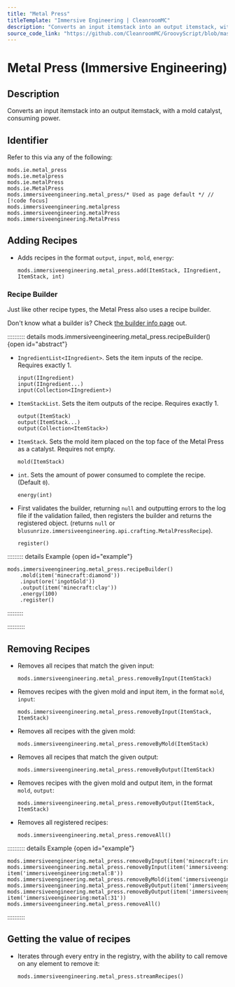 ```yaml
---
title: "Metal Press"
titleTemplate: "Immersive Engineering | CleanroomMC"
description: "Converts an input itemstack into an output itemstack, with a mold catalyst, consuming power."
source_code_link: "https://github.com/CleanroomMC/GroovyScript/blob/master/src/main/java/com/cleanroommc/groovyscript/compat/mods/immersiveengineering/MetalPress.java"
---
```


# Metal Press (Immersive Engineering)

## Description

Converts an input itemstack into an output itemstack, with a mold catalyst, consuming power.

## Identifier

Refer to this via any of the following:

```groovy:no-line-numbers {5}
mods.ie.metal_press
mods.ie.metalpress
mods.ie.metalPress
mods.ie.MetalPress
mods.immersiveengineering.metal_press/* Used as page default */ // [!code focus]
mods.immersiveengineering.metalpress
mods.immersiveengineering.metalPress
mods.immersiveengineering.MetalPress
```


## Adding Recipes

- Adds recipes in the format `output`, `input`, `mold`, `energy`:

    ```groovy:no-line-numbers
    mods.immersiveengineering.metal_press.add(ItemStack, IIngredient, ItemStack, int)
    ```


### Recipe Builder

Just like other recipe types, the Metal Press also uses a recipe builder.

Don't know what a builder is? Check [the builder info page](../../../groovy/builder.md) out.

:::::::::: details mods.immersiveengineering.metal_press.recipeBuilder() {open id="abstract"}
- `IngredientList<IIngredient>`. Sets the item inputs of the recipe. Requires exactly 1.

    ```groovy:no-line-numbers
    input(IIngredient)
    input(IIngredient...)
    input(Collection<IIngredient>)
    ```

- `ItemStackList`. Sets the item outputs of the recipe. Requires exactly 1.

    ```groovy:no-line-numbers
    output(ItemStack)
    output(ItemStack...)
    output(Collection<ItemStack>)
    ```

- `ItemStack`. Sets the mold item placed on the top face of the Metal Press as a catalyst. Requires not empty.

    ```groovy:no-line-numbers
    mold(ItemStack)
    ```

- `int`. Sets the amount of power consumed to complete the recipe. (Default `0`).

    ```groovy:no-line-numbers
    energy(int)
    ```

- First validates the builder, returning `null` and outputting errors to the log file if the validation failed, then registers the builder and returns the registered object. (returns `null` or `blusunrize.immersiveengineering.api.crafting.MetalPressRecipe`).

    ```groovy:no-line-numbers
    register()
    ```

::::::::: details Example {open id="example"}
```groovy:no-line-numbers
mods.immersiveengineering.metal_press.recipeBuilder()
    .mold(item('minecraft:diamond'))
    .input(ore('ingotGold'))
    .output(item('minecraft:clay'))
    .energy(100)
    .register()
```

:::::::::

::::::::::

## Removing Recipes

- Removes all recipes that match the given input:

    ```groovy:no-line-numbers
    mods.immersiveengineering.metal_press.removeByInput(ItemStack)
    ```

- Removes recipes with the given mold and input item, in the format `mold`, `input`:

    ```groovy:no-line-numbers
    mods.immersiveengineering.metal_press.removeByInput(ItemStack, ItemStack)
    ```

- Removes all recipes with the given mold:

    ```groovy:no-line-numbers
    mods.immersiveengineering.metal_press.removeByMold(ItemStack)
    ```

- Removes all recipes that match the given output:

    ```groovy:no-line-numbers
    mods.immersiveengineering.metal_press.removeByOutput(ItemStack)
    ```

- Removes recipes with the given mold and output item, in the format `mold`, `output`:

    ```groovy:no-line-numbers
    mods.immersiveengineering.metal_press.removeByOutput(ItemStack, ItemStack)
    ```

- Removes all registered recipes:

    ```groovy:no-line-numbers
    mods.immersiveengineering.metal_press.removeAll()
    ```

:::::::::: details Example {open id="example"}
```groovy:no-line-numbers
mods.immersiveengineering.metal_press.removeByInput(item('minecraft:iron_ingot'))
mods.immersiveengineering.metal_press.removeByInput(item('immersiveengineering:mold'), item('immersiveengineering:metal:8'))
mods.immersiveengineering.metal_press.removeByMold(item('immersiveengineering:mold:4'))
mods.immersiveengineering.metal_press.removeByOutput(item('immersiveengineering:material:2'))
mods.immersiveengineering.metal_press.removeByOutput(item('immersiveengineering:mold'), item('immersiveengineering:metal:31'))
mods.immersiveengineering.metal_press.removeAll()
```

::::::::::

## Getting the value of recipes

- Iterates through every entry in the registry, with the ability to call remove on any element to remove it:

    ```groovy:no-line-numbers
    mods.immersiveengineering.metal_press.streamRecipes()
    ```
